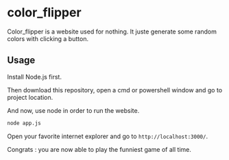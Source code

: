 # color_flipper

Color_flipper is a website used for nothing. It juste generate some random colors with clicking a button.

## Usage

Install Node.js first.

Then download this repository, open a cmd or powershell window and go to project location.

And now, use node in order to run the website.
```bash
node app.js
```

Open your favorite internet explorer and go to ``http://localhost:3000/``.

Congrats : you are now able to play the funniest game of all time.
